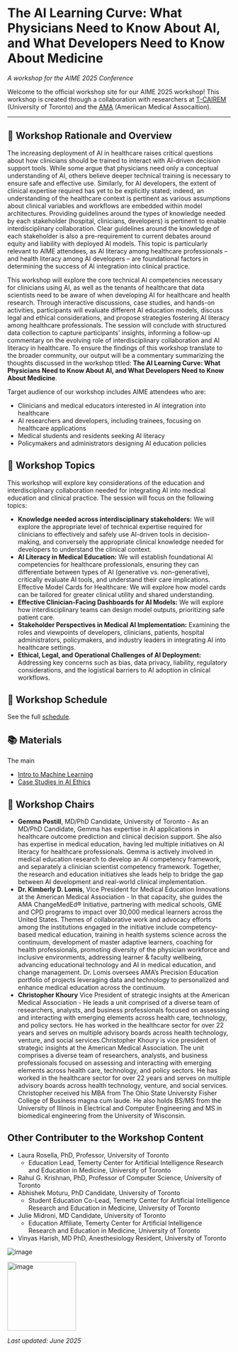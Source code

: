 # The AI Learning Curve: What Physicians Need to Know About AI, and What Developers Need to Know About Medicine
*A workshop for the AIME 2025 Conference*

Welcome to the official workshop site for our AIME 2025 workshop! This workshop is created through a collaboration with researchers at [T-CAIREM](https://tcairem.utoronto.ca) (University of Toronto) and the [AMA](https://www.ama-assn.org) (Ameriican Medical Assocaition). 


---
## 💬 Workshop Rationale and Overview

The increasing deployment of AI in healthcare raises critical questions about how clinicians should be trained to interact with AI-driven decision support tools. While some argue that physicians need only a conceptual understanding of AI, others believe deeper technical training is necessary to ensure safe and effective use. Similarly, for AI developers, the extent of clinical expertise required has yet to be explicitly stated; indeed, an understanding of the healthcare context is pertinent as various assumptions about clinical variables and workflows are embedded within model architectures. Providing guidelines around the types of knowledge needed by each stakeholder (hospital, clinicians, developers) is pertinent to enable interdisciplinary collaboration. Clear guidelines around the knowledge of each stakeholder is also a pre-requirement to current debates around equity and liability with deployed AI models. This topic is particularly relevant to AIME attendees, as AI literacy among healthcare professionals – and health literacy among AI developers – are foundational factors in determining the success of AI integration into clinical practice. 

This workshop will explore the core technical AI competencies necessary for clinicians using AI, as well as the tenants of healthcare that data scientists need to be aware of when developing AI for healthcare and health research. Through interactive discussions, case studies, and hands-on activities, participants will evaluate different AI education models, discuss legal and ethical considerations, and propose strategies fostering AI literacy among healthcare professionals. The session will conclude with structured data collection to capture participants' insights, informing a follow-up commentary on the evolving role of interdisciplinary collaboration and AI literacy in healthcare. To ensure the findings of this workshop translate to the broader community, our output will be a commentary summarizing the thoughts discussed in the workshop titled: **The AI Learning Curve: What Physicians Need to Know About AI, and What Developers Need to Know About Medicine**.

Target audience of our workshop includes AIME attendees who are:
- Clinicians and medical educators interested in AI integration into healthcare
- AI researchers and developers, including trainees, focusing on healthcare applications
- Medical students and residents seeking AI literacy
- Policymakers and administrators designing AI education policies


## 💬 Workshop Topics

This workshop will explore key considerations of the education and interdisciplinary collaboration needed for integrating AI into medical education and clinical practice. The session will focus on the following topics:
- **Knowledge needed across interdisciplinary stakeholders:** We will explore the appropriate level of technical expertise required for clinicians to effectively and safely use AI-driven tools in decision-making, and conversely the appropriate clinical knowledge needed for developers to understand the clinical context.
- **AI Literacy in Medical Education:** We will establish foundational AI competencies for healthcare professionals, ensuring they can differentiate between types of AI (generative vs. non-generative), critically evaluate AI tools, and understand their care implications. Effective Model Cards for Healthcare: We will explore how model cards can be tailored for greater clinical utility and shared understanding.
- **Effective Clinician-Facing Dashboards for AI Models:** We will explore how interdisciplinary teams can design model outputs, prioritizing safe patient care.
- **Stakeholder Perspectives in Medical AI Implementation:** Examining the roles and viewpoints of developers, clinicians, patients, hospital administrators, policymakers, and industry leaders in integrating AI into healthcare settings.
- **Ethical, Legal, and Operational Challenges of AI Deployment:** Addressing key concerns such as bias, data privacy, liability, regulatory considerations, and the logistical barriers to AI adoption in clinical workflows.


## 📅 Workshop Schedule
See the full [schedule](schedule.md).

## 📚 Materials
The main 
- [Intro to Machine Learning](notebooks/intro_to_ml.ipynb)
- [Case Studies in AI Ethics](notebooks/ethics_case_studies.md)

## 💬 Workshop Chairs

- **Gemma Postill**, MD/PhD Candidate, University of Toronto - As an MD/PhD Candidate, Gemma has expertise in AI applications in healthcare outcome prediction and clinical decision support. She also has expertise in medical education, having led multiple initiatives on AI literacy for healthcare professionals. Gemma is actively involved in medical education research to develop an AI competency framework, and separately a clinician scientist competency framework. Together, the research and education initiatives she leads help to bridge the gap between AI development and real-world clinical implementation.
- **Dr. Kimberly D. Lomis**, Vice President for Medical Education Innovations at the American Medical Association - In that capacity, she guides the AMA ChangeMedEd® Initiative, partnering with medical schools, GME and CPD programs to impact over 30,000 medical learners across the United States. Themes of collaborative work and advocacy efforts among the institutions engaged in the initiative include competency-based medical education, training in health systems science across the continuum, development of master adaptive learners, coaching for health professionals, promoting diversity of the physician workforce and inclusive environments, addressing learner & faculty wellbeing, advancing educational technology and AI in medical education, and change management. Dr. Lomis oversees AMA’s Precision Education portfolio of projects leveraging data and technology to personalized and enhance medical education across the continuum.
- **Christopher Khoury** Vice President of strategic insights at the American Medical Association - He leads a unit comprised of a diverse team of researchers, analysts, and business professionals focused on assessing and interacting with emerging elements across health care, technology, and policy sectors. He has worked in the healthcare sector for over 22 years and serves on multiple advisory boards across health technology, venture, and social services.Christopher Khoury is vice president of strategic insights at the American Medical Association. The unit comprises a diverse team of researchers, analysts, and business professionals focused on assessing and interacting with emerging elements across health care, technology, and policy sectors. He has worked in the healthcare sector for over 22 years and serves on multiple advisory boards across health technology, venture, and social services. Christopher received his MBA from The Ohio State University Fisher College of Business magna cum laude. He also holds BS/MS from the University of Illinois in Electrical and Computer Engineering and MS in biomedical engineering from the University of Wisconsin.

## Other Contributer to the Workshop Content
- Laura Rosella, PhD, Professor, University of Toronto
  - Education Lead, Temerty Center for Artificial Intelligence Research and Education in Medicine, University of Toronto
- Rahul G. Krishnan, PhD, Professor of Computer Science, University of Toronto
- Abhishek Moturu, PhD Candidate, University of Toronto
  - Student Education Co-Lead, Temerty Center for Artificial Intelligence Research and Education in Medicine, University of Toronto
- Julie Midroni, MD Candidate, University of Toronto
  - Education Affiliate, Temerty Center for Artificial Intelligence Research and Education in Medicine, University of Toronto
- Vinyas Harish, MD PhD, Anesthesiology Resident, University of Toronto 



![image](https://github.com/user-attachments/assets/f0d3f003-2ed3-45c5-9601-3960b5c23a49)

<img width="155" alt="image" src="https://github.com/user-attachments/assets/cc89a041-9007-4e3e-92e9-f2aebcc7c7e5" />


_Last updated: June 2025_
